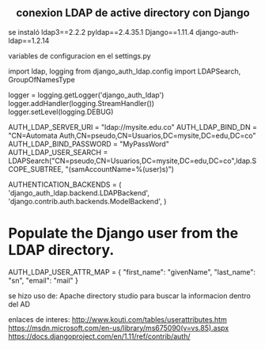 <h2 align="center">conexion LDAP de active directory con Django</h2>







se instaló 
ldap3==2.2.2
pyldap==2.4.35.1
Django==1.11.4
django-auth-ldap==1.2.14



variables de configuracion en el settings.py 

import ldap, logging
from django_auth_ldap.config import LDAPSearch, GroupOfNamesType

logger = logging.getLogger('django_auth_ldap')
logger.addHandler(logging.StreamHandler())
logger.setLevel(logging.DEBUG)

AUTH_LDAP_SERVER_URI = "ldap://mysite.edu.co"
AUTH_LDAP_BIND_DN = "CN=Automata Auth,CN=pseudo,CN=Usuarios,DC=mysite,DC=edu,DC=co"
AUTH_LDAP_BIND_PASSWORD = "MyPassWord"
AUTH_LDAP_USER_SEARCH = LDAPSearch("CN=pseudo,CN=Usuarios,DC=mysite,DC=edu,DC=co",ldap.SCOPE_SUBTREE, "(samAccountName=%(user)s)")

AUTHENTICATION_BACKENDS = (
'django_auth_ldap.backend.LDAPBackend',
'django.contrib.auth.backends.ModelBackend',
)

# Populate the Django user from the LDAP directory.
AUTH_LDAP_USER_ATTR_MAP = {
    "first_name": "givenName",
    "last_name": "sn",
    "email": "mail"
}



se hizo uso de:
Apache directory studio para buscar la informacion dentro del AD


enlaces de interes: 
http://www.kouti.com/tables/userattributes.htm
https://msdn.microsoft.com/en-us/library/ms675090(v=vs.85).aspx
https://docs.djangoproject.com/en/1.11/ref/contrib/auth/

